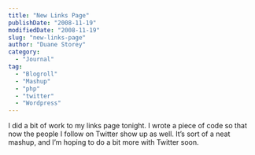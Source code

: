 ```yaml
---
title: "New Links Page"
publishDate: "2008-11-19"
modifiedDate: "2008-11-19"
slug: "new-links-page"
author: "Duane Storey"
category:
  - "Journal"
tag:
  - "Blogroll"
  - "Mashup"
  - "php"
  - "twitter"
  - "Wordpress"
---
```


I did a bit of work to my links page tonight. I wrote a piece of code so that now the people I follow on Twitter show up as well. It’s sort of a neat mashup, and I’m hoping to do a bit more with Twitter soon.